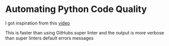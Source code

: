 # Automating Python Code Quality

I got inspiration from this [video](https://www.youtube.com/watch?v=G1lDk_WKXvY&ab_channel=PyCon2018)

This is faster than using GitHubs super linter and the output is more verbose
than super linters default errors messages
